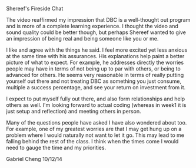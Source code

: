 Shereef's Fireside Chat

The video reaffirmed my impression that DBC is a well-thought out program and is more of a complete learning experience. I thought the video and sound quality could be better though, but perhaps Shereef wanted to give an impression of being real and being someone like you or me.

I like and agree with the things he said. I feel more excited yet less anxious at the same time with his assurances. His explanations help paint a better picture of what to expect. For example, he addresses directly the worries people may have in terms of not being up to par with others, or being to advanced for others. He seems very reasonable in terms of really putting yourself out there and not treating DBC as something you just consume, multiple a success percentage, and see your return on investment from it.

I expect to put myself fully out there, and also form relationships and help others as well. I'm looking forward to actual coding (whereas in week1 it is just setup and reflection) and meeting others in person.

Many of the questions people have asked I have also wondered about too. For example, one of my greatest worries are that I may get hung up on a problem where I would naturally not want to let it go. This may lead to me falling behind the rest of the class. I think when the times come I would need to gauge the time and my priorities.

Gabriel Cheng
10/12/14

